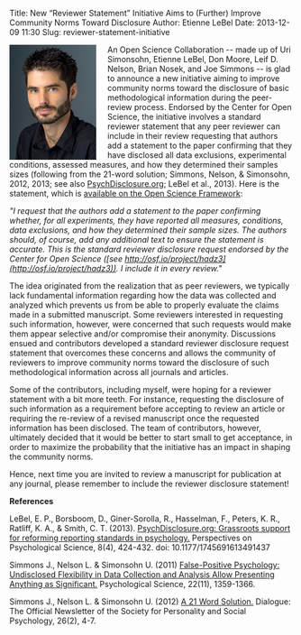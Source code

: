 Title: New “Reviewer Statement” Initiative Aims to (Further) Improve Community Norms Toward Disclosure
Author: Etienne LeBel
Date: 2013-12-09 11:30
Slug: reviewer-statement-initiative

<img src="/images/etiennelebel.jpg" alt="Photo of Etienne LeBel" align="left" style="padding-right: 20px;" />

An Open Science Collaboration -- made up of Uri Simonsohn, Etienne LeBel, Don Moore, Leif D. Nelson, Brian Nosek, and Joe Simmons -- is glad to announce a new initiative aiming to improve community norms toward the disclosure of basic methodological information during the peer-review process. Endorsed by the Center for Open Science, the initiative involves a standard reviewer statement that any peer reviewer can include in their review requesting that authors add a statement to the paper confirming that they have disclosed all data exclusions, experimental conditions, assessed measures, and how they determined their samples sizes (following from the 21-word solution; Simmons, Nelson, & Simonsohn, 2012, 2013; see also [PsychDisclosure.org](http://psychdisclosure.org/); LeBel et al., 2013). Here is the statement, which is [available on the Open Science Framework](http://osf.io/project/hadz3):

_"I request that the authors add a statement to the paper confirming whether, for all experiments, they have reported all measures, conditions, data exclusions, and how they determined their sample sizes. The authors should, of course, add any additional text to ensure the statement is accurate. This is the standard reviewer disclosure request endorsed by the Center for Open Science ([see http://osf.io/project/hadz3](http://osf.io/project/hadz3)). I include it in every review."_

The idea originated from the realization that as peer reviewers, we typically lack fundamental information regarding how the data was collected and analyzed which prevents us from be able to properly evaluate the claims made in a submitted manuscript. Some reviewers interested in requesting such information, however, were concerned that such requests would make them appear selective and/or compromise their anonymity. Discussions ensued and contributors developed a standard reviewer disclosure request statement that overcomes these concerns and allows the community of reviewers to improve community norms toward the disclosure of such methodological information across all journals and articles.

Some of the contributors, including myself, were hoping for a reviewer statement with a bit more teeth. For instance, requesting the disclosure of such information as a requirement before accepting to review an article or requiring the re-review of a revised manuscript once the requested information has been disclosed. The team of contributors, however, ultimately decided that it would be better to start small to get acceptance, in order to maximize the probability that the initiative has an impact in shaping the community norms.

Hence, next time you are invited to review a manuscript for publication at any journal, please remember to include the reviewer disclosure statement!

__References__

LeBel, E. P., Borsboom, D., Giner-Sorolla, R., Hasselman, F., Peters, K. R., Ratliff, K. A., & Smith, C. T. (2013). [PsychDisclosure.org: Grassroots support for reforming reporting standards in psychology.](http://www.google.com/url?q=http%3A%2F%2Fpps.sagepub.com%2Fcontent%2F8%2F4%2F424.full&sa=D&sntz=1&usg=AFQjCNEcYQrJzKL33sb33l9teszIxVUNAg) Perspectives on Psychological Science, 8(4), 424-432. doi: 10.1177/1745691613491437

Simmons J., Nelson L. & Simonsohn U. (2011) [False-Positive Psychology: Undisclosed Flexibility in Data Collection and Analysis Allow Presenting Anything as Significant.](http://www.google.com/url?q=http%3A%2F%2Fpapers.ssrn.com%2Fsol3%2Fpapers.cfm%3Fabstract_id%3D1850704&sa=D&sntz=1&usg=AFQjCNGqvW1VEcf3RzOb7zE0Y25FXdQHBQ) Psychological Science, 22(11), 1359-1366.

Simmons J., Nelson L. & Simonsohn U. (2012) [A 21 Word Solution.](http://www.google.com/url?q=http%3A%2F%2Fpapers.ssrn.com%2Fsol3%2Fpapers.cfm%3Fabstract_id%3D2160588&sa=D&sntz=1&usg=AFQjCNGt1mELWBFnDRS2Yh-E-qm_tAp_2A) Dialogue: The Official Newsletter of the Society for Personality and Social Psychology, 26(2), 4-7.

